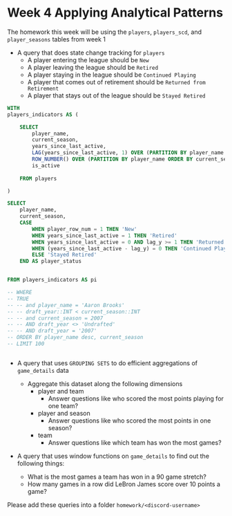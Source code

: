 # Week 4 Applying Analytical Patterns
The homework this week will be using the `players`, `players_scd`, and `player_seasons` tables from week 1

- A query that does state change tracking for `players`
  - A player entering the league should be `New`
  - A player leaving the league should be `Retired`
  - A player staying in the league should be `Continued Playing`
  - A player that comes out of retirement should be `Returned from Retirement`
  - A player that stays out of the league should be `Stayed Retired`
  
```sql
WITH 
players_indicators AS (

	SELECT
		player_name,
		current_season,
		years_since_last_active,
		LAG(years_since_last_active, 1) OVER (PARTITION BY player_name ORDER BY current_season) as lag_y,
		ROW_NUMBER() OVER (PARTITION BY player_name ORDER BY current_season) player_row_num,
		is_active
	
	FROM players

)

SELECT
	player_name,
	current_season,
	CASE 
		WHEN player_row_num = 1 THEN 'New'
		WHEN years_since_last_active = 1 THEN 'Retired'
		WHEN years_since_last_active = 0 AND lag_y >= 1 THEN 'Returned from Retirement'
		WHEN (years_since_last_active - lag_y) = 0 THEN 'Continued Playing'
		ELSE 'Stayed Retired'
	END AS player_status


FROM players_indicators AS pi

-- WHERE 
-- TRUE
-- -- and player_name = 'Aaron Brooks'
-- -- draft_year::INT < current_season::INT
-- -- and current_season = 2007
-- -- AND draft_year <> 'Undrafted'
-- -- AND draft_year = '2007'
-- ORDER BY player_name desc, current_season
-- LIMIT 100



```

- A query that uses `GROUPING SETS` to do efficient aggregations of `game_details` data
  - Aggregate this dataset along the following dimensions
    - player and team
      - Answer questions like who scored the most points playing for one team?
    - player and season
      - Answer questions like who scored the most points in one season?
    - team
      - Answer questions like which team has won the most games?
      
- A query that uses window functions on `game_details` to find out the following things:
  - What is the most games a team has won in a 90 game stretch? 
  - How many games in a row did LeBron James score over 10 points a game?


Please add these queries into a folder `homework/<discord-username>`
